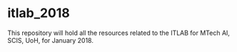# itlab_2018

This repository will hold all the resources related to the ITLAB for MTech AI, SCIS, UoH, for January 2018.
